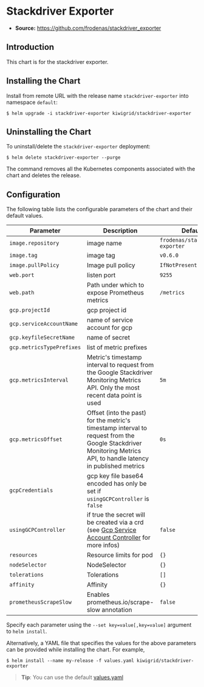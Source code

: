 # Stackdriver Exporter

- **Source:** https://github.com/frodenas/stackdriver_exporter

## Introduction

This chart is for the stackdriver exporter.

## Installing the Chart

Install from remote URL with the release name `stackdriver-exporter` into namespace `default`:

```console
$ helm upgrade -i stackdriver-exporter kiwigrid/stackdriver-exporter
```

## Uninstalling the Chart

To uninstall/delete the `stackdriver-exporter` deployment:

```console
$ helm delete stackdriver-exporter --purge
```

The command removes all the Kubernetes components associated with the chart and deletes the release.

## Configuration

The following table lists the configurable parameters of the chart and their default values.

| Parameter                         | Description                             | Default                                                                                     |
| --------------------------------- | --------------------------------------  | ---------------------------------------------------------                                   |
| `image.repository`                           | image name                        | `frodenas/stackdriver-exporter`                                                        |
| `image.tag`                        | image tag                      | `v0.6.0`                                                                                      |
| `image.pullPolicy`                 | Image pull policy                       | `IfNotPresent`                                                                              |
| `web.port`                    | listen port                          | `9255`                                               |
| `web.path`                    | Path under which to expose Prometheus metrics                          | `/metrics`                                               |
| `gcp.projectId`                    | gcp project id                          |                                                        |
| `gcp.serviceAccountName`                    | name of service account for gcp                          |                                                        |
| `gcp.keyfileSecretName`                    | name of secret                          |                                                        |
| `gcp.metricsTypePrefixes`          | list of metric prefixes                                     |             |
| `gcp.metricsInterval`          | Metric's timestamp interval to request from the Google Stackdriver Monitoring Metrics API. Only the most recent data point is used                                     | `5m`            |
| `gcp.metricsOffset`          | Offset (into the past) for the metric's timestamp interval to request from the Google Stackdriver Monitoring Metrics API, to handle latency in published metrics                                     | `0s`            |
| `gcpCredentials`          | gcp key file base64 encoded has only be set if `usingGCPController` is `false`                    |             |
| `usingGCPController`          | if true the secret will be created via a crd (see [Gcp Service Account Controller](https://github.com/kiwigrid/gcp-serviceaccount-controller) for more infos)                                     | `false`             |
| `resources`                    | Resource limits for pod             | `{}`                                   |
| `nodeSelector`                 | NodeSelector                                 | `{}`                                   |
| `tolerations`                  | Tolerations                                  | `[]`                                   |
| `affinity`                     | Affinity                                     | `{}`                                   |
| `prometheusScrapeSlow`         | Enables prometheus.io/scrape-slow annotation | `false`                                |

Specify each parameter using the `--set key=value[,key=value]` argument to `helm install`.

Alternatively, a YAML file that specifies the values for the above parameters can be provided while installing the chart. For example,

```console
$ helm install --name my-release -f values.yaml kiwigrid/stackdriver-exporter
```

> **Tip**: You can use the default [values.yaml](values.yaml)
